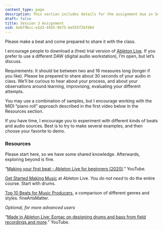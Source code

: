 ```yaml
---
content_type: page
description: This section includes details for the assignment due in Session 3.
draft: false
title: Session 3 Assignment
uid: bebf9bcc-e1d3-45b5-9b75-be555f26fd64
---
```

Please make a beat and come prepared to share it with the class.

I encourage people to download a (free) trial version of [Ableton Live](https://www.ableton.com/en/live/). If you prefer to use a different DAW (digital audio workstation), I’m open, but let’s discuss. 

Requirements: It should be between two and 16 measures long (longer if you like). Please be prepared to share about 30 seconds of your audio in class. We’ll be curious to hear about your process, and about your observations around learning, improvising, evaluating your different attempts.

You may use a combination of samples, but I encourage working with the MIDI “piano roll” approach described in the first video below in the Resources section.

If you have time, I encourage you to experiment with different kinds of beats and audio sources. Best is to try to make several examples, and then choose your favorite to demo.

### Resources

Please start here, so we have some shared knowledge. Afterwards, exploring beyond is fine.

“[Making your first beat - Ableton Live for beginners (2020)](https://www.youtube.com/watch?v=P0XsgBD2s6w).” YouTube.

[Get Started Making Music](https://learningmusic.ableton.com/) at Ableton Live. You *do not need* to do the entire course. Start with drums. 

[Top 10 Beats for Music Producers](https://www.fineartsmatter.com/resources/top-10-beats-every-music-producer-should-know), a comparison of different genres and styles. fineArtsMatter. 

*Optional, for more advanced users*

“[Made in Ableton Live: Eomac on designing drums and bass from field recordings and more](https://www.youtube.com/watch?v=iM9znya6W2A).” YouTube.